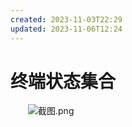 ```yaml
---
created: 2023-11-03T22:29
updated: 2023-11-06T12:24
---
```

# 终端状态集合

　　![截图.png](image1-20230708221750-5rnh6ci.png)
